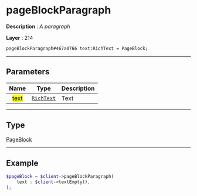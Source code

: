 # pageBlockParagraph

**Description** : *A paragraph*

**Layer** : 214

```tl
pageBlockParagraph#467a0766 text:RichText = PageBlock;
```

---

## Parameters

| Name | Type | Description |
| :---: | :---: | :--- |
| <mark>text</mark> | [`RichText`](type/RichText) | Text |

---

## Type

[PageBlock](type/PageBlock)

---

## Example

```php
$pageBlock = $client->pageBlockParagraph(
	text : $client->textEmpty(),
);
```